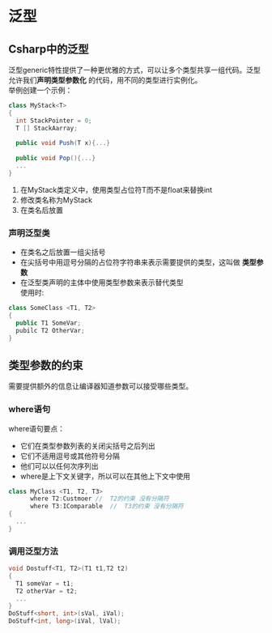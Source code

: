 # 泛型
## Csharp中的泛型
泛型generic特性提供了一种更优雅的方式，可以让多个类型共享一组代码。泛型允许我们**声明类型参数化** 的代码，用不同的类型进行实例化。  
举例创建一个示例：
```c#
class MyStack<T>
{
  int StackPointer = 0;
  T [] StackAarray;
  
  public void Push(T x){...}
  
  public void Pop(){...}
  ...
}
```
1. 在MyStack类定义中，使用类型占位符T而不是float来替换int
2. 修改类名称为MyStack  
3. 在类名后放置<T>  
### 声明泛型类
* 在类名之后放置一组尖括号  
* 在尖括号中用逗号分隔的占位符字符串来表示需要提供的类型，这叫做 **类型参数**  
* 在泛型类声明的主体中使用类型参数来表示替代类型  
使用时:
```c#
class SomeClass <T1, T2>
{
  public T1 SomeVar;
  pubilc T2 OtherVar;
}
```
## 类型参数的约束
需要提供额外的信息让编译器知道参数可以接受哪些类型。  
### where语句
where语句要点：
- 它们在类型参数列表的关闭尖括号之后列出
- 它们不适用逗号或其他符号分隔  
- 他们可以以任何次序列出
- where是上下文关键字，所以可以在其他上下文中使用  
```c#
class MyClass <T1, T2, T3>
      where T2:Custmoer //  T2的约束 没有分隔符
      where T3:IComparable  //  T3的约束 没有分隔符
{
  ...
}
```

### 调用泛型方法
```c#
void Dostuff<T1, T2>(T1 t1,T2 t2)
{
  T1 someVar = t1;
  T2 otherVar = t2;
  ...
}
DoStuff<short, int>(sVal, iVal);
DoStuff<int, long>(iVal, lVal);
```
